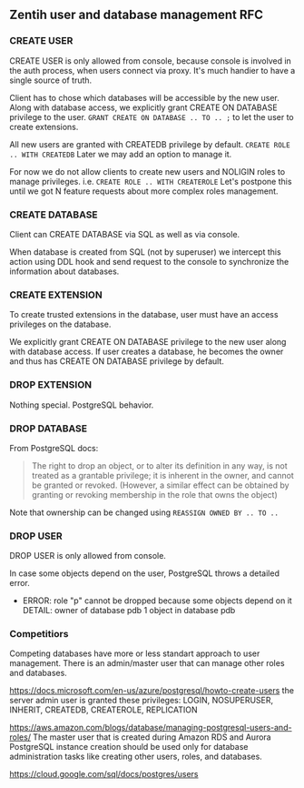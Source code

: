 ## Zentih user and database management RFC

### CREATE USER

CREATE USER is only allowed from console, 
because console is involved in the auth process, when users connect via proxy.
It's much handier to have a single source of truth.

Client has to chose which databases will be accessible by the new user.
Along with database access, we explicitly grant CREATE ON DATABASE privilege to the user.
`GRANT CREATE ON DATABASE .. TO .. ;`
to let the user to create extensions.

All new users are granted with CREATEDB privilege by default.
`CREATE ROLE .. WITH CREATEDB`
Later we may add an option to manage it.

For now we do not allow clients to create new users and NOLIGIN roles to manage privileges.
i.e. `CREATE ROLE .. WITH CREATEROLE`
Let's postpone this until we got N feature requests about more complex roles management.


### CREATE DATABASE

Client can CREATE DATABASE via SQL as well as via console.

When database is created from SQL (not by superuser)
we intercept this action using DDL hook and send request to the console to synchronize the information about databases.

### CREATE EXTENSION

To create trusted extensions in the database, user must have an access privileges on the database.

We explicitly grant CREATE ON DATABASE privilege to the new user along with database access.
If user creates a database, he becomes the owner and thus has CREATE ON DATABASE privilege by default.

### DROP EXTENSION

Nothing special. PostgreSQL behavior.

### DROP DATABASE

From PostgreSQL docs:
> The right to drop an object, or to alter its definition in any way, is not treated as a grantable privilege; it is inherent in the owner, and cannot be granted or revoked. (However, a similar effect can be obtained by granting or revoking membership in the role that owns the object) 

Note that ownership can be changed using `REASSIGN OWNED BY .. TO ..` 

### DROP USER

DROP USER is only allowed from console.

In case some objects depend on the user, PostgreSQL throws a detailed error.

- ERROR:  role "p" cannot be dropped because some objects depend on it
DETAIL:  owner of database pdb
1 object in database pdb

### Competitiors

Competing databases have more or less standart approach to user management.
There is an admin/master user that can manage other roles and databases.

https://docs.microsoft.com/en-us/azure/postgresql/howto-create-users
the server admin user is granted these privileges: 
LOGIN, NOSUPERUSER, INHERIT, CREATEDB, CREATEROLE, REPLICATION

https://aws.amazon.com/blogs/database/managing-postgresql-users-and-roles/
The master user that is created during Amazon RDS and Aurora PostgreSQL instance creation should be used only for database administration tasks like creating other users, roles, and databases. 

https://cloud.google.com/sql/docs/postgres/users